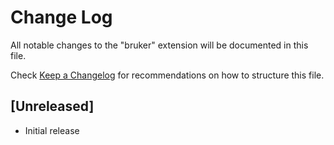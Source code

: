 # Change Log

All notable changes to the "bruker" extension will be documented in this file.

Check [Keep a Changelog](http://keepachangelog.com/) for recommendations on how to structure this file.

## [Unreleased]

- Initial release